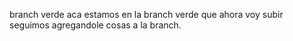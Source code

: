 branch verde
aca estamos en la branch verde que ahora voy subir 
seguimos agregandole cosas a la branch.